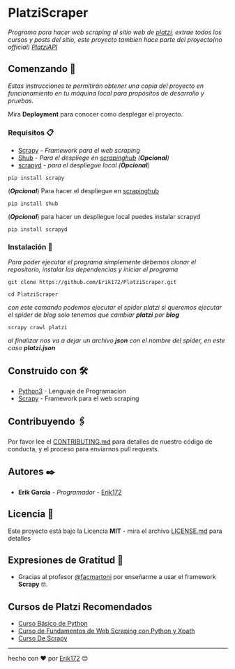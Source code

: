 # PlatziScraper

_Programa para hacer web scraping al sitio web de [platzi](https://platzi.com), extrae todos los cursos y posts del sitio, este proyecto tambien hace parte del proyecto(*no official*) [PlatziAPI](https://github.com/Erik172/PlatziAPI)_

## Comenzando 🚀

_Estas instrucciones te permitirán obtener una copia del proyecto en funcionamiento en tu máquina local para propósitos de desarrollo y pruebas._

Mira **Deployment** para conocer como desplegar el proyecto.


### Requisitos 📋

- [Scrapy](https://scrapy.org/) - _Framework para el web scraping_
- [Shub](https://shub.readthedocs.io/en/stable/) - _Para el despliege en [scrapinghub]() (**Opcional**)_
- [scrapyd](https://scrapyd.readthedocs.io/en/stable/) - _para el despliegue local (**Opcional**)_

```
pip install scrapy
```
(***Opcional***)
Para hacer el despliegue en [scrapinghub](https://app.scrapinghub.com/)
```
pip install shub
```

(***Opcional***)
para hacer un despliegue local puedes instalar scrapyd
```
pip install scrapyd
```  

### Instalación 🔧

_Para poder ejecutar el programa simplemente debemos clonar el repositorio, instalar las dependencias y iniciar el programa_

```
git clone https://github.com/Erik172/PlatziScraper.git
```

```
cd PlatziScraper
```

_con este comando podemos ejecutar el spider platzi si queremos ejecutar el spider de blog solo tenemos que cambiar **platzi** por ***blog***_

```
scrapy crawl platzi
```
_al finalizar nos va a dejar un archivo **json** con el nombre del spider, en este caso **platzi.json**_

<!-- ## Ejecutando las pruebas ⚙️

_Explica como ejecutar las pruebas automatizadas para este sistema_

### Analice las pruebas end-to-end 🔩

_Explica que verifican estas pruebas y por qué_

```
Da un ejemplo
```

### Y las pruebas de estilo de codificación ⌨️

_Explica que verifican estas pruebas y por qué_

```
Da un ejemplo
``` -->

<!-- ## Despliegue 📦

_Agrega notas adicionales sobre como hacer deploy_

### Despliegue en ScrapingHub

### Despliege en una maquina -->

## Construido con 🛠️

* [Python3](https://www.python.org/) - Lenguaje de Programacion
* [Scrapy](https://scrapy.org/) - Framework para el web scraping

## Contribuyendo 🖇️

Por favor lee el [CONTRIBUTING.md](https://github.com/Erik172/PlatziScraper/CONTRIBUTING.md) para detalles de nuestro código de conducta, y el proceso para enviarnos pull requests.

<!-- ## Wiki 📖

Puedes encontrar mucho más de cómo utilizar este proyecto en nuestra [Wiki](https://github.com/tu/proyecto/wiki) -->

<!-- ## Versionado 📌

Usamos [SemVer](http://semver.org/) para el versionado. Para todas las versiones disponibles, mira los [tags en este repositorio](https://github.com/tu/proyecto/tags). -->

## Autores ✒️

* **Erik Garcia** - *Programador* - [Erik172](https://github.com/Erik172)

<!-- También puedes mirar la lista de todos los [contribuyentes](https://github.com/your/project/contributors) quíenes han participado en este proyecto.  -->

## Licencia 📄

Este proyecto está bajo la Licencia **MIT** - mira el archivo [LICENSE.md](https://github.com/Erik172/LICENSE.md) para detalles

## Expresiones de Gratitud 🎁

* Gracias al profesor [@facmartoni](https://twitter.com/facmartoni) por enseñarme a usar el framework **Scrapy** 🤓.

## Cursos de Platzi Recomendados
* [Curso Básico de Python](https://platzi.com/cursos/python/)
* [Curso de Fundamentos de Web Scraping con Python y Xpath](https://platzi.com/cursos/web-scraping/)
* [Curso De Scrapy](https://platzi.com/cursos/scrapy/)

---
hecho con ❤️ por [Erik172](https://github.com/Erik172) 😊
